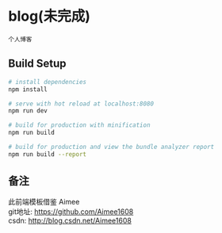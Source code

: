 # blog(未完成)
    个人博客

## Build Setup

``` bash
# install dependencies
npm install

# serve with hot reload at localhost:8080
npm run dev

# build for production with minification
npm run build

# build for production and view the bundle analyzer report
npm run build --report
```

## 备注

 此前端模板借鉴 Aimee    
 git地址: <https://github.com/Aimee1608>    
 csdn: <http://blog.csdn.net/Aimee1608>
